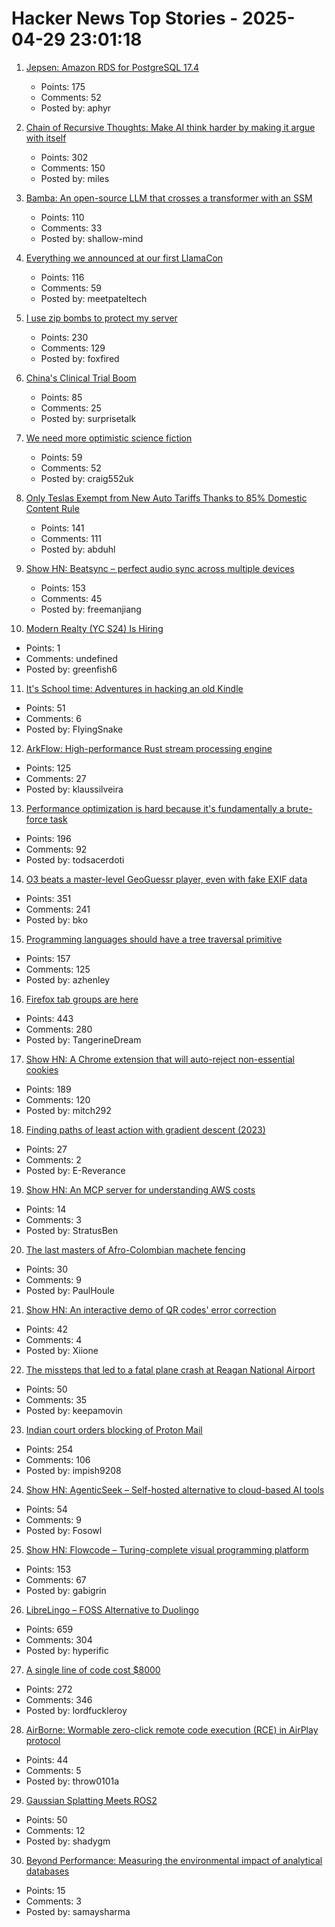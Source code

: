 # Hacker News Top Stories - 2025-04-29 23:01:18

1. [Jepsen: Amazon RDS for PostgreSQL 17.4](https://jepsen.io/analyses/amazon-rds-for-postgresql-17.4)
   - Points: 175
   - Comments: 52
   - Posted by: aphyr

2. [Chain of Recursive Thoughts: Make AI think harder by making it argue with itself](https://github.com/PhialsBasement/Chain-of-Recursive-Thoughts)
   - Points: 302
   - Comments: 150
   - Posted by: miles

3. [Bamba: An open-source LLM that crosses a transformer with an SSM](https://research.ibm.com/blog/bamba-ssm-transformer-model)
   - Points: 110
   - Comments: 33
   - Posted by: shallow-mind

4. [Everything we announced at our first LlamaCon](https://ai.meta.com/blog/llamacon-llama-news/?_fb_noscript=1)
   - Points: 116
   - Comments: 59
   - Posted by: meetpateltech

5. [I use zip bombs to protect my server](https://idiallo.com/blog/zipbomb-protection)
   - Points: 230
   - Comments: 129
   - Posted by: foxfired

6. [China's Clinical Trial Boom](https://www.asimov.press/p/china-trials)
   - Points: 85
   - Comments: 25
   - Posted by: surprisetalk

7. [We need more optimistic science fiction](https://craig-russell.co.uk/blog/2024-10-24-optimistic-sci-fi/)
   - Points: 59
   - Comments: 52
   - Posted by: craig552uk

8. [Only Teslas Exempt from New Auto Tariffs Thanks to 85% Domestic Content Rule](https://fuelarc.com/cars/only-tesla-exempt-from-new-auto-tariffs-thanks-to-85-domestic-content-rule/)
   - Points: 141
   - Comments: 111
   - Posted by: abduhl

9. [Show HN: Beatsync – perfect audio sync across multiple devices](https://github.com/freeman-jiang/beatsync)
   - Points: 153
   - Comments: 45
   - Posted by: freemanjiang

10. [Modern Realty (YC S24) Is Hiring](https://www.workatastartup.com/jobs/66546)
   - Points: 1
   - Comments: undefined
   - Posted by: greenfish6

11. [It's School time: Adventures in hacking an old Kindle](https://samkhawase.com/blog/hacking-kindle/)
   - Points: 51
   - Comments: 6
   - Posted by: FlyingSnake

12. [ArkFlow: High-performance Rust stream processing engine](https://github.com/arkflow-rs/arkflow)
   - Points: 125
   - Comments: 27
   - Posted by: klaussilveira

13. [Performance optimization is hard because it's fundamentally a brute-force task](https://purplesyringa.moe/blog/why-performance-optimization-is-hard-work/)
   - Points: 196
   - Comments: 92
   - Posted by: todsacerdoti

14. [O3 beats a master-level GeoGuessr player, even with fake EXIF data](https://sampatt.com/blog/2025-04-28-can-o3-beat-a-geoguessr-master)
   - Points: 351
   - Comments: 241
   - Posted by: bko

15. [Programming languages should have a tree traversal primitive](https://blog.tylerglaiel.com/p/programming-languages-should-have)
   - Points: 157
   - Comments: 125
   - Posted by: azhenley

16. [Firefox tab groups are here](https://blog.mozilla.org/en/firefox/tab-groups-community/)
   - Points: 443
   - Comments: 280
   - Posted by: TangerineDream

17. [Show HN: A Chrome extension that will auto-reject non-essential cookies](https://blog.bymitch.com/posts/reject-cookies/)
   - Points: 189
   - Comments: 120
   - Posted by: mitch292

18. [Finding paths of least action with gradient descent (2023)](https://greydanus.github.io/2023/03/05/ncf-tutorial/)
   - Points: 27
   - Comments: 2
   - Posted by: E-Reverance

19. [Show HN: An MCP server for understanding AWS costs](undefined)
   - Points: 14
   - Comments: 3
   - Posted by: StratusBen

20. [The last masters of Afro-Colombian machete fencing](https://globalvoices.org/2025/04/19/the-last-masters-of-afro-colombian-machete-fencing-fight-to-save-their-tradition/)
   - Points: 30
   - Comments: 9
   - Posted by: PaulHoule

21. [Show HN: An interactive demo of QR codes' error correction](https://qris.cool)
   - Points: 42
   - Comments: 4
   - Posted by: Xiione

22. [The missteps that led to a fatal plane crash at Reagan National Airport](https://www.nytimes.com/2025/04/27/business/dc-plane-crash-reagan-airport.html)
   - Points: 50
   - Comments: 35
   - Posted by: keepamovin

23. [Indian court orders blocking of Proton Mail](https://techcrunch.com/2025/04/29/indian-court-orders-blocking-of-proton-mail/)
   - Points: 254
   - Comments: 106
   - Posted by: impish9208

24. [Show HN: AgenticSeek – Self-hosted alternative to cloud-based AI tools](https://github.com/Fosowl/agenticSeek)
   - Points: 54
   - Comments: 9
   - Posted by: Fosowl

25. [Show HN: Flowcode – Turing-complete visual programming platform](https://app.getflowcode.io/playground/example1)
   - Points: 153
   - Comments: 67
   - Posted by: gabigrin

26. [LibreLingo – FOSS Alternative to Duolingo](https://librelingo.app)
   - Points: 659
   - Comments: 304
   - Posted by: hyperific

27. [A single line of code cost $8000](https://pietrasiak.com/one-line-of-code-that-did-cost-dollar8000)
   - Points: 272
   - Comments: 346
   - Posted by: lordfuckleroy

28. [AirBorne: Wormable zero-click remote code execution (RCE) in AirPlay protocol](https://www.oligo.security/blog/airborne)
   - Points: 44
   - Comments: 5
   - Posted by: throw0101a

29. [Gaussian Splatting Meets ROS2](https://github.com/shadygm/ROSplat)
   - Points: 50
   - Comments: 12
   - Posted by: shadygm

30. [Beyond Performance: Measuring the environmental impact of analytical databases](https://arxiv.org/abs/2504.18980)
   - Points: 15
   - Comments: 3
   - Posted by: samaysharma

